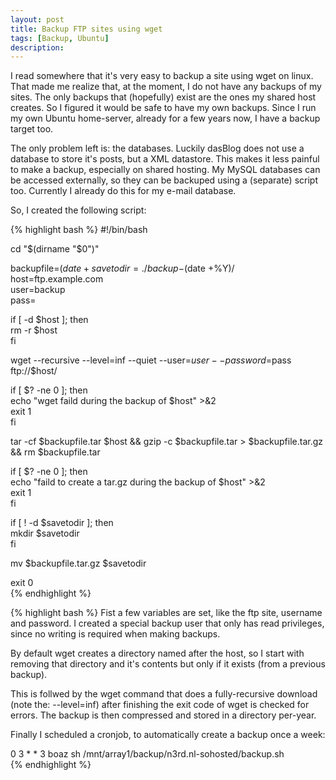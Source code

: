 ```yaml
---
layout: post
title: Backup FTP sites using wget
tags: [Backup, Ubuntu]
description:
---
```


I read somewhere that it's very easy to backup a site using wget on linux. That made me realize that, at the moment, I do not have any backups of my sites. The only backups that (hopefully) exist are the ones my shared host creates. So I figured it would be safe to have my own backups. Since I run my own Ubuntu home-server, already for a few years now, I have a backup target too.

The only problem left is: the databases. Luckily dasBlog does not use a database to store it's posts, but a XML datastore. This makes it less painful to make a backup, especially on shared hosting. My MySQL databases can be accessed externally, so they can be backuped using a (separate) script too. Currently I already do this for my e-mail database.

So, I created the following script:

{% highlight bash %}
#!/bin/bash  

cd "$(dirname "$0")"  

backupfile=$(date +%Y%m%d)  
savetodir=./backup-$(date +%Y)/  
host=ftp.example.com  
user=backup  
pass=  

if [ -d $host ]; then  
    rm -r $host  
fi  

wget --recursive --level=inf --quiet --user=$user --password=$pass ftp://$host/  

if [ $? -ne 0 ]; then  
    echo "wget faild during the backup of $host" >&2  
    exit 1  
fi  

tar -cf $backupfile.tar $host && gzip -c $backupfile.tar > $backupfile.tar.gz && rm $backupfile.tar  

if [ $? -ne 0 ]; then  
    echo "faild to create a tar.gz during the backup of $host" >&2  
    exit 1  
fi  

if [ ! -d $savetodir ]; then  
    mkdir $savetodir  
fi  

mv $backupfile.tar.gz $savetodir  

exit 0  
{% endhighlight %}

{% highlight bash %}
Fist a few variables are set, like the ftp site, username and password. I created a special backup user that only has read privileges, since no writing is required when making backups.

By default wget creates a directory named after the host, so I start with removing that directory and it's contents but only if it exists (from a previous backup).

This is follwed by the wget command that does a fully-recursive download (note the: --level=inf) after finishing the exit code of wget is checked for errors. The backup is then compressed and stored in a directory per-year.

Finally I scheduled a cronjob, to automatically create a backup once a week:

0 3 * * 3 boaz sh /mnt/array1/backup/n3rd.nl-sohosted/backup.sh  
{% endhighlight %}
